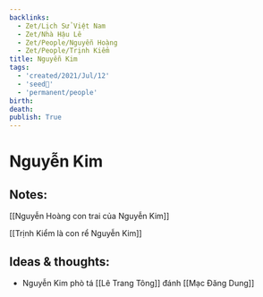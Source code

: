 ```yaml
---
backlinks:
  - Zet/Lịch Sử Việt Nam
  - Zet/Nhà Hậu Lê
  - Zet/People/Nguyễn Hoàng
  - Zet/People/Trịnh Kiểm
title: Nguyễn Kim
tags:
  - 'created/2021/Jul/12'
  - 'seed🥜'
  - 'permanent/people'
birth: 
death: 
publish: True
---
```

# Nguyễn Kim

## Notes:

[[Nguyễn Hoàng con trai của Nguyễn Kim]]

[[Trịnh Kiểm là con rể Nguyễn Kim]]

## Ideas & thoughts:
- Nguyễn Kim phò tá [[Lê Trang Tông]] đánh [[Mạc Đăng Dung]]


